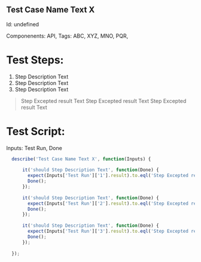 Test Case Name Text X
-----------

Id: undefined

Componenents: API,
Tags: ABC, XYZ, MNO, PQR, 

Test Steps:
=============
1. Step Description Text
2. Step Description Text
3. Step Description Text
> Step Excepted result Text
> Step Excepted result Text
> Step Excepted result Text


Test Script:
=============

Inputs: Test Run, Done

```javascript
  describe('Test Case Name Text X', function(Inputs) {
    
      it('should Step Description Text', function(Done) {
        expect(Inputs['Test Run']['1'].result).to.eql('Step Excepted result Text');
        Done();
      });
    
      it('should Step Description Text', function(Done) {
        expect(Inputs['Test Run']['2'].result).to.eql('Step Excepted result Text');
        Done();
      });
    
      it('should Step Description Text', function(Done) {
        expect(Inputs['Test Run']['3'].result).to.eql('Step Excepted result Text');
        Done();
      });
    
  });
```
